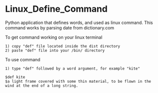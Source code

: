 # Linux_Define_Command
Python application that defines words, and used as linux command. This command works by parsing date from dictionary.com

To get command working on your linux terminal

    1) copy "def" file located inside the dist directory
    2) paste "def" file into your /bin/ directory

To use command

    1) type "def" followed by a word argument, for example "kite"

    $def kite
    $a light frame covered with some thin material, to be flown in the wind at the end of a long string.
